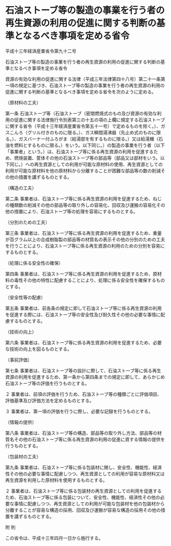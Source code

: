 # 石油ストーブ等の製造の事業を行う者の再生資源の利用の促進に関する判断の基準となるべき事項を定める省令

平成十三年経済産業省令第九十二号

石油ストーブ等の製造の事業を行う者の再生資源の利用の促進に関する判断の基準となるべき事項を定める省令

資源の有効な利用の促進に関する法律（平成三年法律第四十八号）第二十一条第一項の規定に基づき、石油ストーブ等の製造の事業を行う者の再生資源の利用の促進に関する判断の基準となるべき事項を定める省令を次のように定める。

（原材料の工夫）

第一条 石油ストーブ等（石油ストーブ（密閉燃焼式のもの及び資源の有効な利用の促進に関する法律施行令別表第三の十五の項の上欄に規定する石油ストーブに関する省令（平成十三年経済産業省令第五十一号）で定めるものを除く。）、ガスこんろ（グリル付きのものに限る。）、ガス瞬間湯沸器（先止め式のものに限る。）、ガスバーナー付ふろがま（給湯部を有するものに限る。）又は給湯機（石油を燃料とするものに限る。）をいう。以下同じ。）の製造の事業を行う者（以下「事業者」という。）は、石油ストーブ等に係る再生資源の利用を促進するため、燃焼装置、筐体その他の石油ストーブ等の部品等（部品又は部材をいう。以下同じ。）への再生資源としての利用が可能な原材料の使用、再生資源としての利用が可能な原材料を他の原材料から分離することが困難な部品等の数の削減その他の措置を講ずるものとする。

（構造の工夫）

第二条 事業者は、石油ストーブ等に係る再生資源の利用を促進するため、ねじの種類数の削減その他の部品等の取り外しの容易化、回収及び運搬の容易化その他の措置により、石油ストーブ等の処理を容易にするものとする。

（分別のための工夫）

第三条 事業者は、石油ストーブ等に係る再生資源の利用を促進するため、重量が百グラム以上の合成樹脂製の部品等の材質名の表示その他の分別のための工夫を行うことにより、石油ストーブ等に係る再生資源の利用のための分別を容易にするものとする。

（処理に係る安全性の確保）

第四条 事業者は、石油ストーブ等に係る再生資源の利用を促進するため、原材料の毒性その他の特性に配慮することにより、処理に係る安全性を確保するものとする。

（安全性等の配慮）

第五条 事業者は、前各条の規定に即して石油ストーブ等に係る再生資源の利用を促進する際には、石油ストーブ等の安全性及び耐久性その他の必要な事情に配慮するものとする。

（技術の向上）

第六条 事業者は、石油ストーブ等に係る再生資源の利用を促進するため、必要な技術の向上を図るものとする。

（事前評価）

第七条 事業者は、石油ストーブ等の設計に際して、石油ストーブ等に係る再生資源の利用を促進するため、第一条から第四条までの規定に即して、あらかじめ石油ストーブ等の評価を行うものとする。

２ 事業者は、前項の評価を行うため、石油ストーブ等の種類ごとに評価項目、評価基準及び評価方法を定めるものとする。

３ 事業者は、第一項の評価を行うに際し、必要な記録を行うものとする。

（情報の提供）

第八条 事業者は、石油ストーブ等の構造、部品等の取り外し方法、部品等の材質名その他の石油ストーブ等に係る再生資源の利用の促進に資する情報の提供を行うものとする。

（包装材の工夫）

第九条 事業者は、石油ストーブ等に係る包装材に関し、安全性、機能性、経済性その他の必要な事情に配慮しつつ、再生資源としての利用が容易な原材料又は再生資源を利用した原材料を使用するものとする。

２ 事業者は、石油ストーブ等に係る包装材の再生資源としての利用を促進するため、石油ストーブ等に係る包装について、安全性、機能性、経済性その他の必要な事情に配慮しつつ、再生資源としての利用が可能な包装材を他の包装材から分離することが容易な構造の採用、回収及び運搬が容易な構造の採用その他の措置を講ずるものとする。

附 則

この省令は、平成十三年四月一日から施行する。
